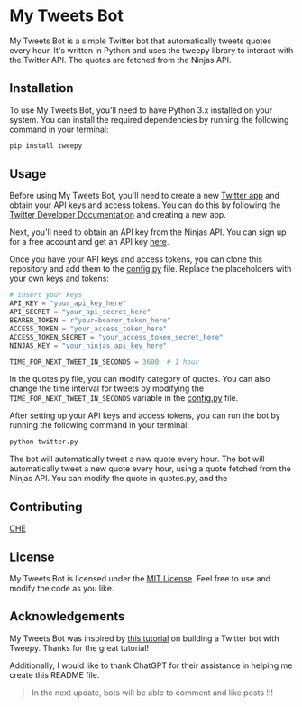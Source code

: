 # My Tweets Bot
My Tweets Bot is a simple Twitter bot that automatically tweets quotes every hour. It's written in Python and uses the tweepy library to interact with the Twitter API. The quotes are fetched from the Ninjas API.

## Installation
To use My Tweets Bot, you'll need to have Python 3.x installed on your system. You can install the required dependencies by running the following command in your terminal:

```sh
pip install tweepy

```
## Usage
Before using My Tweets Bot, you'll need to create a new [Twitter app](https://developer.twitter.com/) and obtain your API keys and access tokens. You can do this by following the [Twitter Developer Documentation](https://developer.twitter.com/en/docs) and creating a new app.

Next, you'll need to obtain an API key from the Ninjas API. You can sign up for a free account and get an API key [here](https://api-ninjas.com/).

Once you have your API keys and access tokens, you can clone this repository and add them to the [config.py](https://github.com/Chewrs/twitter_quotes_bot/blob/main/config.py) file. Replace the placeholders with your own keys and tokens:

```python
# insert your keys
API_KEY = "your_api_key_here"
API_SECRET = "your_api_secret_here"
BEARER_TOKEN = r"your=bearer_token_here"
ACCESS_TOKEN = "your_access_token_here"
ACCESS_TOKEN_SECRET = "your_access_token_secret_here"
NINJAS_KEY = "your_ninjas_api_key_here"

TIME_FOR_NEXT_TWEET_IN_SECONDS = 3600  # 1 hour

```
In the quotes.py file, you can modify category of quotes. You can also change the time interval for tweets by modifying the `TIME_FOR_NEXT_TWEET_IN_SECONDS` variable in the [config.py](https://github.com/Chewrs/twitter_quotes_bot/blob/main/config.py) file.

After setting up your API keys and access tokens, you can run the bot by running the following command in your terminal:

```sh
python twitter.py
```
The bot will automatically tweet a new quote every hour. The bot will automatically tweet a new quote every hour, using a quote fetched from the Ninjas API.
You can modify the quote in quotes.py, and the

## Contributing
[CHE](https://chewrs.netlify.app/)

## License
My Tweets Bot is licensed under the [MIT License](https://github.com/Chewrs/twitter_quotes_bot/blob/main/LICENSE). Feel free to use and modify the code as you like.

## Acknowledgements

My Tweets Bot was inspired by [this tutorial](https://www.youtube.com/watch?v=BdmUhQnPToM) on building a Twitter bot with Tweepy. Thanks for the great tutorial! 

Additionally, I would like to thank ChatGPT for their assistance in helping me create this README file. 

> In the next update, bots will be able to comment and like posts !!!
